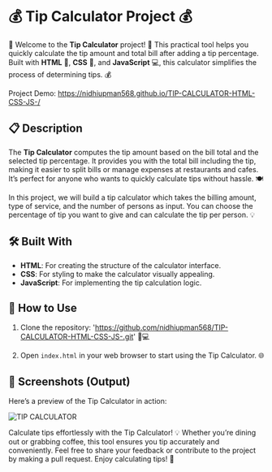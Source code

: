 

# 💰 Tip Calculator Project 💰

🎉 Welcome to the **Tip Calculator** project! 🎉 This practical tool helps you quickly calculate the tip amount and total bill after adding a tip percentage. Built with **HTML** 📝, **CSS** 🎨, and **JavaScript** 💻, this calculator simplifies the process of determining tips. 💰

Project Demo: https://nidhiupman568.github.io/TIP-CALCULATOR-HTML-CSS-JS-/

## 📋 Description

The **Tip Calculator** computes the tip amount based on the bill total and the selected tip percentage. It provides you with the total bill including the tip, making it easier to split bills or manage expenses at restaurants and cafes. It’s perfect for anyone who wants to quickly calculate tips without hassle. 🍽️

In this project, we will build a tip calculator which takes the billing amount, type of service, and the number of persons as input. You can choose the percentage of tip you want to give and can calculate the tip per person. 💡

## 🛠️ Built With

- **HTML**: For creating the structure of the calculator interface.
- **CSS**: For styling to make the calculator visually appealing.
- **JavaScript**: For implementing the tip calculation logic.

## 🚀 How to Use

1. Clone the repository: 'https://github.com/nidhiupman568/TIP-CALCULATOR-HTML-CSS-JS-.git' 📁💻
  
2. Open `index.html` in your web browser to start using the Tip Calculator. 🌐

## 📸 Screenshots (Output)

Here’s a preview of the Tip Calculator in action:

![TIP CALCULATOR](https://github.com/nidhiupman568/TIP-CALCULATOR-HTML-CSS-JS-/assets/130860182/936204e4-58f5-49e2-b020-b69fe6afa355)

Calculate tips effortlessly with the Tip Calculator! 💡 Whether you’re dining out or grabbing coffee, this tool ensures you tip accurately and conveniently. Feel free to share your feedback or contribute to the project by making a pull request. Enjoy calculating tips! 🌟
